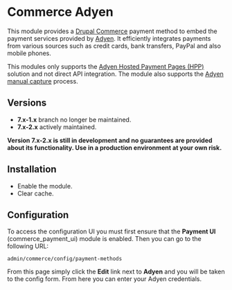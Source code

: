 # Commerce Adyen

This module provides a [Drupal Commerce](https://www.drupal.org/project/commerce)
payment method to embed the payment services provided by 
[Adyen](https://www.adyen.com). It efficiently integrates payments from various
sources such as credit cards, bank transfers, PayPal and also mobile phones.

This modules only supports the 
[Adyen Hosted Payment Pages (HPP)](https://docs.adyen.com/developers/hpp-manual)
solution and not direct API integration. The module also supports the
[Adyen manual capture](https://docs.adyen.com/developers/api-manual#capture)
process.

## Versions

- **7.x-1.x** branch no longer be maintained.
- **7.x-2.x** actively maintained.

**Version 7.x-2.x is still in development and no guarantees are provided about
its functionality. Use in a production environment at your own risk.**

## Installation

- Enable the module.
- Clear cache.

## Configuration

To access the configuration UI you must first ensure that the **Payment UI**
(commerce_payment_ui) module is enabled. Then you can go to the following URL:

`admin/commerce/config/payment-methods`

From this page simply click the **Edit** link next to **Adyen** and you will be
taken to the config form. From here you can enter your Adyen credentials.
